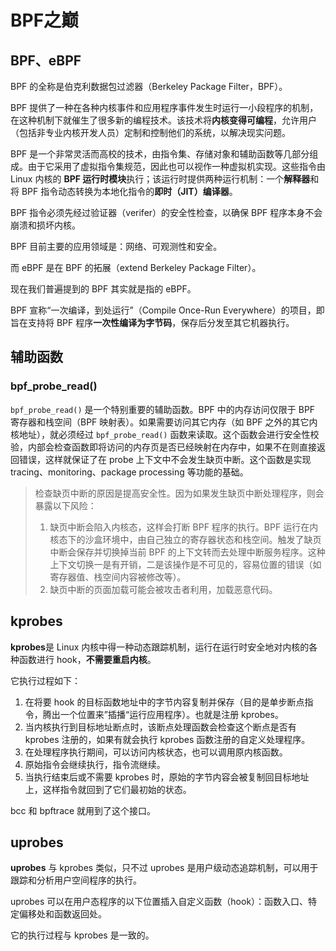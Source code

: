 # BPF之巅

## BPF、eBPF

BPF 的全称是伯克利数据包过滤器（Berkeley Package Filter，BPF）。

BPF 提供了一种在各种内核事件和应用程序事件发生时运行一小段程序的机制，在这种机制下就催生了很多新的编程技术。该技术将**内核变得可编程**，允许用户（包括非专业内核开发人员）定制和控制他们的系统，以解决现实问题。

BPF 是一个非常灵活而高校的技术，由指令集、存储对象和辅助函数等几部分组成。由于它采用了虚拟指令集规范，因此也可以视作一种虚拟机实现。这些指令由 Linux 内核的 **BPF 运行时模块**执行；该运行时提供两种运行机制：一个**解释器**和将 BPF 指令动态转换为本地化指令的**即时（JIT）编译器**。

BPF 指令必须先经过验证器（verifer）的安全性检查，以确保 BPF 程序本身不会崩溃和损坏内核。

BPF 目前主要的应用领域是：网络、可观测性和安全。

而 eBPF 是在 BPF 的拓展（extend Berkeley Package Filter）。

现在我们普遍提到的 BPF 其实就是指的 eBPF。

BPF 宣称“一次编译，到处运行”（Compile Once-Run Everywhere）的项目，即旨在支持将 BPF 程序**一次性编译为字节码**，保存后分发至其它机器执行。

## 辅助函数

### bpf_probe_read()

`bpf_probe_read()` 是一个特别重要的辅助函数。BPF 中的内存访问仅限于 BPF 寄存器和栈空间（BPF 映射表）。如果需要访问其它内存（如 BPF 之外的其它内核地址），就必须经过 `bpf_probe_read()` 函数来读取。这个函数会进行安全性校验，内部会检查函数即将访问的内存页是否已经映射在内存中，如果不在则直接返回错误，这样就保证了在 probe 上下文中不会发生缺页中断。这个函数是实现 tracing、monitoring、package processing 等功能的基础。

> 检查缺页中断的原因是提高安全性。因为如果发生缺页中断处理程序，则会暴露以下风险：
>
> 1. 缺页中断会陷入内核态，这样会打断 BPF 程序的执行。BPF 运行在内核态下的沙盒环境中，由自己独立的寄存器状态和栈空间。触发了缺页中断会保存并切换掉当前 BPF 的上下文转而去处理中断服务程序。这种上下文切换一是有开销，二是该操作是不可见的，容易位置的错误（如寄存器值、栈空间内容被修改等）。
> 2. 缺页中断的页面加载可能会被攻击者利用，加载恶意代码。

## kprobes

**kprobes**是 Linux 内核中得一种动态跟踪机制，运行在运行时安全地对内核的各种函数进行 hook，**不需要重启内核**。

它执行过程如下：

1. 在将要 hook 的目标函数地址中的字节内容复制并保存（目的是单步断点指令，腾出一个位置来”插播“运行应用程序）。也就是注册 kprobes。
2. 当内核执行到目标地址断点时，该断点处理函数会检查这个断点是否有 kprobes 注册的，如果有就会执行 kprobes 函数注册的自定义处理程序。
3. 在处理程序执行期间，可以访问内核状态，也可以调用原内核函数。
4. 原始指令会继续执行，指令流继续。
5. 当执行结束后或不需要 kprobes 时，原始的字节内容会被复制回目标地址上，这样指令就回到了它们最初始的状态。

bcc 和 bpftrace 就用到了这个接口。

## uprobes

**uprobes** 与 kprobes 类似，只不过 uprobes 是用户级动态追踪机制，可以用于跟踪和分析用户空间程序的执行。

uprobes 可以在用户态程序的以下位置插入自定义函数（hook）：函数入口、特定偏移处和函数返回处。

它的执行过程与 kprobes 是一致的。

